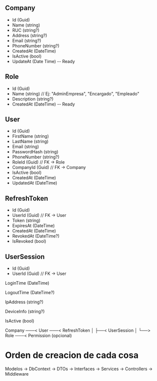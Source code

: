﻿## Company

- Id (Guid)
- Name (string)
- RUC (string?)
- Address (string?)
- Email (string?)
- PhoneNumber (string?)
- CreatedAt (DateTime)
- IsActive (bool)
- UpdateAt (Date Time)
-- Ready

## Role

- Id (Guid)
- Name (string) // Ej: "AdminEmpresa", "Encargado", "Empleado"
- Description (string?)
- CreatedAt (DateTime)
-- Ready

## User

- Id (Guid)
- FirstName (string)
- LastName (string)
- Email (string)
- PasswordHash (string)
- PhoneNumber (string?)
- RoleId (Guid) // FK → Role
- CompanyId (Guid) // FK → Company
- IsActive (bool)
- CreatedAt (DateTime)
- UpdatedAt (DateTime)

## RefreshToken

- Id (Guid)
- UserId (Guid) // FK → User
- Token (string)
- ExpiresAt (DateTime)
- CreatedAt (DateTime)
- RevokedAt (DateTime?)
- IsRevoked (bool)

## UserSession

- Id (Guid)
- UserId (Guid) // FK → User

LoginTime (DateTime)

LogoutTime (DateTime?)

IpAddress (string?)

DeviceInfo (string?)

IsActive (bool)

Company ───< User ───< RefreshToken
             │
             ├──< UserSession
             │
             └──> Role ───< Permission (opcional)

# Orden de creacion de cada cosa
Modelos → DbContext → DTOs → Interfaces → Services → Controllers → Middleware
